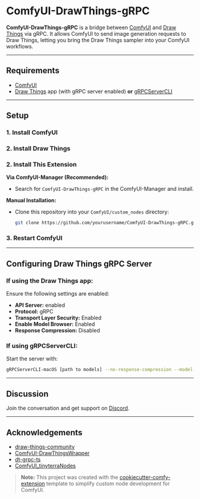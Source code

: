 # ComfyUI-DrawThings-gRPC

**ComfyUI-DrawThings-gRPC** is a bridge between [ComfyUI](https://comfy.org/) and [Draw Things](https://drawthings.ai/) via gRPC. It allows ComfyUI to send image generation requests to Draw Things, letting you bring the Draw Things sampler into your ComfyUI workflows.

---

## Requirements

- [ComfyUI](https://comfy.org)
- [Draw Things](https://drawthings.ai/) app (with gRPC server enabled) **or** [gRPCServerCLI](https://github.com/drawthingsai/draw-things-community/tree/main?tab=readme-ov-file#self-host-grpcservercli-from-packaged-binaries)

---

## Setup

### 1. Install ComfyUI

### 2. Install Draw Things

### 2. Install This Extension

**Via ComfyUI-Manager (Recommended):**
- Search for `ComfyUI-DrawThings-gRPC` in the ComfyUI-Manager and install.

**Manual Installation:**
- Clone this repository into your `ComfyUI/custom_nodes` directory:
  ```sh
  git clone https://github.com/yourusername/ComfyUI-DrawThings-gRPC.git
  ```

### 3. Restart ComfyUI

---

## Configuring Draw Things gRPC Server

### If using the Draw Things app:

Ensure the following settings are enabled:
- **API Server:** enabled
- **Protocol:** gRPC
- **Transport Layer Security:** Enabled
- **Enable Model Browser:** Enabled
- **Response Compression:** Disabled

### If using gRPCServerCLI:

Start the server with:
```sh
gRPCServerCLI-macOS [path to models] --no-response-compression --model-browser
```

---

## Discussion

Join the conversation and get support on [Discord](https://discord.com/channels/1038516303666876436/1357377020299837464).

---

## Acknowledgements

- [draw-things-community](https://github.com/drawthingsai/draw-things-community)
- [ComfyUI-DrawThingsWrapper](https://github.com/JosephThomasParker/ComfyUI-DrawThingsWrapper)
- [dt-grpc-ts](https://github.com/kcjerrell/dt-grpc-ts)
- [ComfyUI_tinyterraNodes](https://github.com/TinyTerra/ComfyUI_tinyterraNodes)

> **Note:**
> This project was created with the [cookiecutter-comfy-extension](https://github.com/Comfy-Org/cookiecutter-comfy-extension) template to simplify custom node development for ComfyUI.
